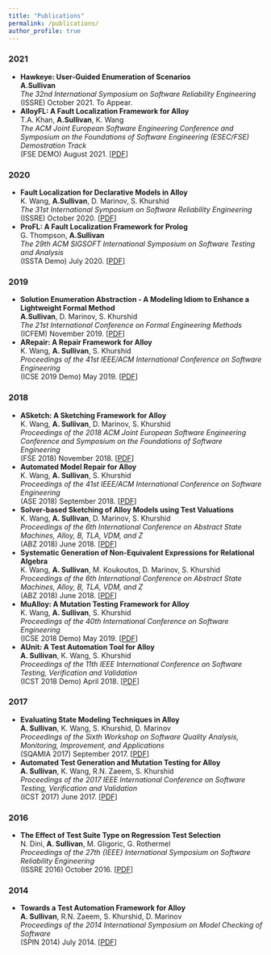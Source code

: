 ```yaml
---
title: "Publications"
permalink: /publications/
author_profile: true
---
```

### 2021

* **Hawkeye: User-Guided Enumeration of Scenarios**     
**A.Sullivan**  
_The 32nd International Symposium on Software Reliability Engineering_      
(ISSRE) October 2021. To Appear.  
* **AlloyFL: A Fault Localization Framework for Alloy**     
T.A. Khan, **A.Sullivan**, K. Wang    
_The ACM Joint European Software Engineering Conference and Symposium on the Foundations of Software Engineering (ESEC/FSE) Demostration Track_    
(FSE DEMO) August 2021. \[[PDF](../files/AlloyFLFSEDemo.pdf)\]   

### 2020

* **Fault Localization for Declarative Models in Alloy**     
K. Wang, **A.Sullivan**, D. Marinov, S. Khurshid    
_The 31st International Symposium on Software Reliability Engineering_     
(ISSRE) October 2020. \[[PDF](../files/ISSRE2020.pdf)\]
* **ProFL: A Fault Localization Framework for Prolog**     
G. Thompson, **A.Sullivan**     
_The 29th ACM SIGSOFT International Symposium on Software Testing and Analysis_     
(ISSTA Demo) July 2020. \[[PDF](../files/ISSTA2020Demo.pdf)\]

### 2019

* **Solution Enumeration Abstraction - A Modeling Idiom to Enhance a Lightweight Formal Method**     
**A.Sullivan**, D. Marinov, S. Khurshid     
_The 21st International Conference on Formal Engineering Methods_     
(ICFEM) November 2019. \[[PDF](../files/SolutionEnumerationAbstractionICFEM.pdf)\]
* **ARepair: A Repair Framework for Alloy**     
K. Wang, **A. Sullivan**, S. Khurshid  
*Proceedings of the 41st IEEE/ACM International Conference on Software Engineering*  
 (ICSE 2019 Demo) May 2019.  \[[PDF](../files/ARepairDemo.pdf)\]

### 2018

 * **ASketch: A Sketching Framework for Alloy**     
K. Wang, **A. Sullivan**, D. Marinov, S. Khurshid  
_Proceedings of the 2018 ACM Joint European Software Engineering Conference and Symposium on the Foundations of Software Engineering_   
(FSE 2018) November 2018. \[[PDF](../files/ASketchDemoFSE18.pdf)\] 
 * **Automated Model Repair for Alloy**     
K. Wang, **A. Sullivan**, S. Khurshid    
_Proceedings of the 41st IEEE/ACM International Conference on Software Engineering_   
(ASE 2018) September 2018. \[[PDF](../files/ARepairASE.pdf)\] 
* **Solver-based Sketching of Alloy Models using Test Valuations**     
K. Wang, **A. Sullivan**,  D. Marinov, S. Khurshid   
_Proceedings of the 6th International Conference on Abstract State Machines, Alloy, B, TLA, VDM, and Z_   
(ABZ 2018) June 2018. \[[PDF](../files/ASolveABZ18.pdf)\] 
* **Systematic Generation of Non-Equivalent Expressions for Relational Algebra**     
K. Wang, **A. Sullivan**, M. Koukoutos, D. Marinov, S. Khurshid   
_Proceedings of the 6th International Conference on Abstract State Machines, Alloy, B, TLA, VDM, and Z_   
(ABZ 2018) June 2018. \[[PDF](../files/AGenABZ18.pdf)\] 
* **MuAlloy: A Mutation Testing Framework for Alloy**     
K. Wang, **A. Sullivan**, S. Khurshid    
_Proceedings of the 40th International Conference on Software Engineering_   
(ICSE 2018 Demo) May 2019. \[[PDF](../files/MuAlloyDemoICSE18.pdf)\] 
* **AUnit: A Test Automation Tool for Alloy**     
**A. Sullivan**, K. Wang, S. Khurshid    
_Proceedings of the 11th IEEE International Conference on Software Testing, Verification and Validation_   
(ICST 2018 Demo) April 2018. \[[PDF](../files/AUnitDemoICST18.pdf)\] 

### 2017

* **Evaluating State Modeling Techniques in Alloy**     
**A. Sullivan**, K. Wang, S. Khurshid, D. Marinov    
_Proceedings of the Sixth Workshop on Software Quality Analysis, Monitoring, Improvement, and Applications_  
(SQAMIA 2017) September 2017. \[[PDF](../files/StateModelSQAMIA17.pdf)\] 
* **Automated Test Generation and Mutation Testing for Alloy**     
**A. Sullivan**, K. Wang, R.N. Zaeem, S. Khurshid    
_Proceedings of the 2017 IEEE International Conference on Software Testing, Verification and Validation_   
(ICST 2017) June 2017. \[[PDF](../files/AUnitICST17.pdf)\] 

### 2016
  * **The Effect of Test Suite Type on Regression Test Selection**    
  	N. Dini, **A. Sullivan**, M. Gligoric, G. Rothermel  
    _Proceedings of the 27th {IEEE} International Symposium on Software Reliability Engineering_   
(ISSRE 2016) October 2016. \[[PDF](../files/RegressionISSRE16.pdf)\] 

### 2014
  * **Towards a Test Automation Framework for Alloy**    
  	**A. Sullivan**, R.N. Zaeem, S. Khurshid, D. Marinov  
    _Proceedings of the 2014 International Symposium on Model Checking of Software_   
(SPIN 2014) July 2014. \[[PDF](../files/AUnitSPIN14.pdf)\] 

